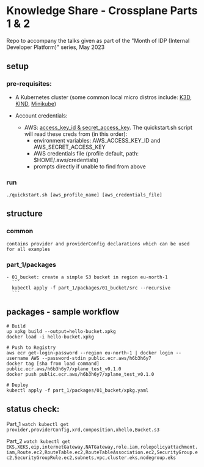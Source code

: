 # Knowledge Share - Crossplane Parts 1 & 2
  Repo to accompany the talks given as part of the "Month of IDP (Internal Developer Platform)" series, May 2023

## setup

  ### pre-requisites:
  - A Kubernetes cluster (some common local micro distros include: [K3D](k3d.io), [KIND](https://kind.sigs.k8s.io/), [Minikube](https://minikube.sigs.k8s.io/docs/start/))
  
  - Account credentials:
    - AWS: [access_key_id & secret_access_key](https://docs.aws.amazon.com/powershell/latest/userguide/pstools-appendix-sign-up.html). The quickstart.sh script will read these creds from (in this order):
      - environment variables: AWS_ACCESS_KEY_ID and AWS_SECRET_ACCESS_KEY
      - AWS credentials file (profile default, path: $HOME/.aws/credentials)
      - prompts directly if unable to find from above

  ### run
  `./quickstart.sh [aws_profile_name] [aws_credentials_file]`

## structure

  ### common
    contains provider and providerConfig declarations which can be used for all examples

  ### part_1/packages

    - 01_bucket: create a simple S3 bucket in region eu-north-1
      ```
      kubectl apply -f part_1/packages/01_bucket/src --recursive
      ```

## packages - sample workflow
  ```
  # Build
  up xpkg build --output=hello-bucket.xpkg
  docker load -i hello-bucket.xpkg

  # Push to Registry
  aws ecr get-login-password --region eu-north-1 | docker login --username AWS --password-stdin public.ecr.aws/h6b3h6y7
  docker tag [sha from load command] public.ecr.aws/h6b3h6y7/xplane_test_v0.1.0
  docker push public.ecr.aws/h6b3h6y7/xplane_test_v0.1.0
  
  # Deploy
  kubectl apply -f part_1/packages/01_bucket/xpkg.yaml
  ```


## status check:

  Part_1
  `watch kubectl get provider,providerConfig,xrd,composition,xhello,Bucket.s3`

  Part_2
  `watch kubectl get EKS,XEKS,eip,internetGateway,NATGateway,role.iam,rolepolicyattachment.iam,Route.ec2,RouteTable.ec2,RouteTableAssociation.ec2,SecurityGroup.ec2,SecurityGroupRule.ec2,subnets,vpc,cluster.eks,nodegroup.eks`